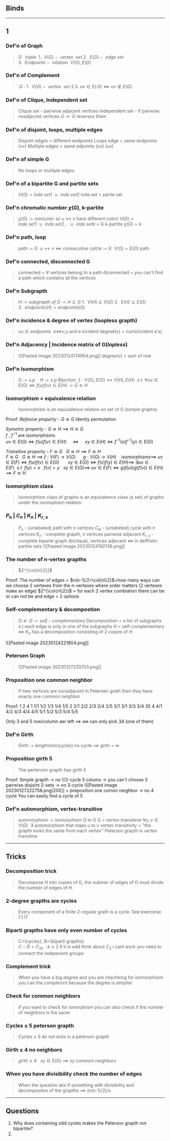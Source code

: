 ## Binds
>$\renewcommand{\comp}[1]{\overline{#1}}$
>$\newcommand\col[1]{\begin{pmatrix}#1\end{pmatrix}}$

---

## 1
### Def'n of Graph
>$G~~~triple:$
>$1.~~V(G)~-~~vertex~~set$
>$2.~~E(G)~-~~ edge~set$
>$3.~~Endpoints~-~~relation~~V(G),E(G)$

### Def'n of Complement
>$\comp G$ :
>$1.~~V(G)~-~~vertex~~set$
>$2.3.~uv\in E(\comp G)\iff uv\not\in E(G)$

### Def'n of Clique, Independent set
>Clique set - pairwise adjacent vertices
>Independent set - if pairwise noadjacnet vertices
>$G \rightarrow \comp G$ reverses them

### Def'n of disjoint, loops, multiple edges
> Disjoint edges  = different endpoints
> Loops edge = same endpoints (vv)
> Multiple edges = same edpoints (uv) (uv)

### Def'n of simple G
> No loops or multiple edges

### Def'n of a bipartite G and partite sets
>$V(G)=inde.set1~~\cup~~inde.set2$ 
>inde.set = parite set

### Def'n chromatic number $\chi (G)$, k-partite
> $\chi (G) := min($color so u $\longleftrightarrow$ v have different color)
> $V(G)=inde.set1~~\cup~~inde.set2 ...~~\cup~~inde.setk:=$ G k-partite
> $\chi (G) = k$

### Def'n path, loop
>path := $G~~u\longleftrightarrow v \iff consecutive$ 
>cylcle := $G~~V(G) = E(G)$  path

### Def'n connected, disconnected G
> connected = $\forall$ vertices belong to a path
> diconnected = you can't find a path which contains all the vertices 

### Def'n Subgrapth
> $H := subgrapth~of~G := H\subseteq G$ 
> $1.~~V(H)\subseteq V(G)$
> $2.~~E(H)\subseteq E(G)$ 
> $3.~~endpoints(H)=endpoints(G)$

### Def'n incidence & degree of vertex (loopless grapth)
>$vu \in endpoints~~e\iff$v,u and e incident
>degree(v) = num(incident e's)

### Def'n Adjacency | Incidence  matrix of G(*lopless*)
> ![[Pasted image 20230124174954.png]]
> degree(v) = sum of row

### Def'n Isomorphism
>$G := s.p~~~~ H:= s.p$
>$Bijection~~f : V(G),E(G) \longleftrightarrow V(H),E(H)~~s.t~~\forall uv \in E(G)\iff f(u)f(v) \in E(H):= G≅H$

### Isomorphism  = equivalence relation 
>Isomorphism is an  equivalence relation on set of G (simple graphs)

Proof:
*Refexive property* - $G≅G$
Identiy permutation

*Symetric property* - $G≅H\implies H≅G$           
$f~,~f^{-1}$ are isomorphisms    
$uv \in E(G)\iff f(u)f(v) \in E(H)~~~~~\iff~~~~~xy \in E(H)\iff f^{-1}(x)f^{-1}(y) \in E(G)$ 

*Transitive property* - $F≅G~~~G≅H\implies F≅H$     
$F≅G~~~G≅H\implies f: V(F)\rightarrow V(G)~~~~~~g: V(G)\rightarrow V(H)~~~~isomorphisms\implies$
$uv \in E(F)\iff f(u)f(v) \in E(G)~~~~~~~xy \in E(G)\iff f(x)f(y) \in E(H)\implies$ 
$\exists uv \in E(F)~~s.t~~f(u)=x~~~f(v)=y~~~xy\in E(G)\implies$
$uv \in E(F)\iff g(f(u))g(f(v))\in E(H)\implies F≅H$ 

### Isomorphism class
>Isomorphism class of graphs is an equivalence class (a set) of graphs under the isomophism relation.

### $P_n$ | $C_n$ | $K_n$ | $K_{r,s}$
>$P_n$ - (unlabeled) path with n vertices
>$C_N$ - (unlabeled) cycle with n vertices
>$K_n$ - complete grapth, n vertices pariwise adjacent
>$K_{r,s}$ - complete biparte graph (biclique), vertices adjecent $\iff$ in deiffretn partire sets
>![[Pasted image 20230124192138.png]]

### The number of n-vertex grapths
> $2^{\col{n\\2}}$

Proof:
The number of edges = $n(n-1)/2=\col{n\\2}$=how many ways can we choose 2 vertexes from the n-vertexes where order matters (2 vertexes make an edge)
$2^{\col{n\\2}}$ = for each 2 vertex combiation there can be or can not be and edge = 2 options

### Self-complementary & decompostion
>  $G≅\comp G:=self-complementary$
>  Decomposition = a list of subgraphs s.t each edge is only in one of the subgraphs
>  $H$ = self-complementary $\iff$ $K_n$ has a decomposition consisting of 2 copies of $H$ 

![[Pasted image 20230124221804.png]]

### Petersen Graph
> ![[Pasted image 20230127220753.png]]

### Proposition one common neighbor
> If tiwo vertices are nonadjacent in Petersen grath then they have exacly one common neighbor

Proof:
     1     2            4
1   1/1  1/2  1/3  1/4  1/5
2   2/1  2/2  2/3  2/4  2/5
    3/1  3/1  3/3  3/4  35
4   4/1  4/2  4/3  4/4  4/5
    5/1  5/2  5/3  5/4  5/5

Only 3 and 5 row/column aer left $\implies$ we can only pick 34 (one of them)

### Def'n Girth
> Girth := length(min(cycle))
> no cycle $\implies$ girth = $\infty$ 

### Proposition girth 5
> The perterson grapth has girth 5

Proof:
Simple grapth -> no 1/2-cycle
5 colums ->  you can't choose 3 pairwise disjoint 2-sets -> no 3-cycle
![[Pasted image 20230127222758.png|200]] + preposition one comon neighbor -> no 4 cycle
You can easily find a cycle of 5

### Def'n automorphism, vertex-transitive
> automorphism := isomorphism G to G
> G = vertex-transiteve $\forall u,v \in V(G)~~\exists$ automorphism that maps u to v
> vertex-transitivity = "the grapth looks the same from each vertex"
> Peterson grapth is vertex transitive


---
## Tricks
### Decomposition trick
> Decompose H into copies of G, the nubmer of edges of G must divide the number of edges of H.

### 2-degree grapths are cycles
> Every component of  a finite 2-regular grath is a cycle.   See exerciese 1.1.17

### Biparti grapths have only even number of cycles
> C={cycles}, B={biparti grapths}  
> $C \cap B = {C_{2k} : k\geq2}$ 
> if it is odd think about $C_3$ i cant work you need to connect the indepenent groups

### Complement trick
> When you have a big degree and you are chechking for isomorphisim you can the  complemnt because the degree is simplier

### Check for common neighbors
> if you want to check for ismorphism you can also check if the number of neighbors is the same

### Cycles $\leq$ 5 peterson grapth
> Cycles $\leq$ 5 do not exits in a peterson grapth

### Girth $\geq$ 4 no neighbors
> $girth \geq 4~~~xy\in E(G)$ $\implies$ xy common neighbors 

### When you have divisibility check the number of edges
> When the questoin aks if something with divisibility and decompositon of the grapths $\implies$ (n(n-1)/2)/x 



---
## Questions

1. Why does containing odd cycles makes the Peterson grapth not bipartite?
2. 


